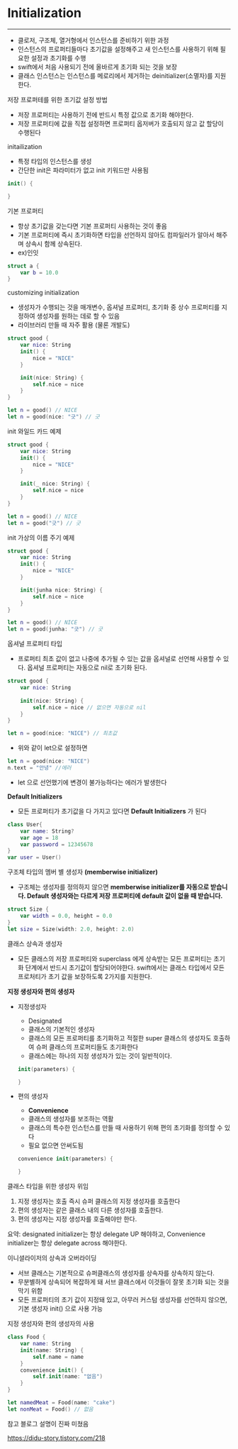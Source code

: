 # Initialization

---

- 클로저, 구조체, 열거형에서 인스턴스를 준비하기 위한 과정
- 인스턴스의 프로퍼티들마다 초기값을 설정해주고 새 인스턴스를 사용하기 위해 필요한 설정과 초기화를 수행
- swift에서 처음 사용되기 전에 올바르게 초기화 되는 것을 보장
- 클래스 인스턴스는 인스턴스를 메로리에서 제거하는 deinitializer(소멸자)를 지원한다.

저장 프로퍼테를 위한 초기값 설정 방법

- 저장 프로퍼티는 사용하기 전에 반드시 특정 값으로 초기화 해야한다.
- 저장 프로퍼티에 값을 직접 설정하면 프로퍼티 옵저버가 호출되지 않고 값 할당이 수행된다

initailization

- 특정 타입의 인스턴스를 생성
- 간단한 init은 파라미터가 없고 init 키워드만 사용됨

```swift
init() {

}
```

기본 프로퍼티

- 항상 초기값을 갖는다면 기본 프로퍼티 사용하는 것이 좋음
- 기본 프로퍼티에 즉시 초기화하면 타입을 선언하지 않아도 컴파일러가 알아서 해주며 상속시 함께 상속된다.
- ex)인잇

```swift
struct a {
    var b = 10.0
}
```

customizing initialization

- 생성자가 수행되는 것을 매개변수, 옵셔널 프로퍼티, 초기화 중 상수 프로퍼티를 지정하여 생성자를 원하는 데로 할 수 있음
- 라이브러리 만들 때 자주 활용 (물론 개발도)

```swift
struct good {
    var nice: String
    init() {
        nice = "NICE"
    }

    init(nice: String) {
        self.nice = nice
    }
}

let n = good() // NICE
let n = good(nice: "긋") // 긋
```

init 와일드 카드 예제

```swift
struct good {
    var nice: String
    init() {
        nice = "NICE"
    }

    init(_ nice: String) {
        self.nice = nice
    }
}

let n = good() // NICE
let n = good("긋") // 긋
```

init 가상의 이름 주기 예제

```swift
struct good {
    var nice: String
    init() {
        nice = "NICE"
    }

    init(junha nice: String) {
        self.nice = nice
    }
}

let n = good() // NICE
let n = good(junha: "긋") // 긋
```

옵셔널 프로퍼티 타입

- 프로퍼티 최초 값이 없고 나중에 추가될 수 있는 값을 옵셔널로 선언해 사용할 수 있다. 옵셔널 프로퍼티는 자동으로 nil로 초기화 된다.

```swift
struct good {
    var nice: String
    
    init(nice: String) {
        self.nice = nice // 없으면 자동으로 nil
    }
}

let n = good(nice: "NICE") // 최초값
```

- 위와 같이 let으로 설정하면

```swift
let n = good(nice: "NICE")
n.text = "안녕" //에러
```

- let 으로 선언했기에 변경이 불가능하다는 에러가 발생한다

****Default Initializers****

- 모든 프로퍼티가 초기값을 다 가지고 있다면 ****Default Initializers**** 가 된다

```swift
class User{
    var name: String?
    var age = 18
    var password = 12345678
}
var user = User()
```

구조체 타입의 멤버 별 생성자 ****(memberwise initializer)****

- 구조체는 생성자를 정의하지 않으면 ****memberwise initializer를 자동으로 받습니다. Default 생성자와는 다르게 저장 프로퍼티에 default 값이 없을 때 받습니다.****

```swift
struct Size {
    var width = 0.0, height = 0.0
}
let size = Size(width: 2.0, height: 2.0)
```

클래스 상속과 생성자

- 모든 클래스의 저장 프로퍼티와 superclass 에게 상속받는 모든 프로퍼티는 초기화 단계에서 반드시 초기값이 할당되어야한다. swift에서는 클래스 타입에서 모든 프로처티가 초기 값을 보장하도록 2가지를 지원한다.

****지정 생성자와 편의 생성자****

- 지정생성자
    - Designated
    - 클래스의 기본적인 생성자
    - 클래스의 모든 프로퍼티를 초기화하고 적절한 super 클래스의 생성자도 호출하여 슈퍼 클래스의 프로퍼티들도 초기화한다
    - 클래스에는 하나의 지정 생성자가 있는 것이 일반적이다.
    
    ```swift
    init(parameters) {
    
    }
    ```
    
- 편의 생성자
    - ****Convenience****
    - 클래스의 생성자를 보조하는 역활
    - 클래스의 특수한 인스턴스를 만들 때 사용하기 위해 편의 초기화를 정의할 수 있다
    - 필요 없으면 안써도됨
    
    ```swift
    convenience init(parameters) {
    
    }
    ```
    

클래스 타입을 위한 생성자 위임

1. 지정 생성자는 호출 즉시 슈퍼 클래스의 지정 생성자를 호출한다
2. 편의 생성자는 같은 클래스 내의 다른 생성자를 호출한다.
3. 편의 생성자는 지정 생성자를 호출해야만 한다.

요약: designated initializer는 항상 delegate UP 해야하고, Convenience initializer는 항상 delegate across 해야한다.

이니셜라이저의 상속과 오버라이딩

- 서브 클래스는 기본적으로 슈퍼클래스의 생성자를 상속자를 상속하지 않는다.
- 무분별하게 상속되어 복잡하게 돼 서브 클래스에서 이것들이 잘못 초기화 되는 것을 막기 위함
- 모든 프로퍼티의 초기 값이 지정돼 있고, 아무러 커스텀 생성자를 선언하지 않으면, 기본 생성자 init() 으로 사용 가능

지정 생성자와 편의 생성자의 사용

```swift
class Food {
    var name: String
    init(name: String) {
        self.name = name
    }
    convenience init() {
        self.init(name: "없음")
    }
}

let namedMeat = Food(name: "cake")
let nonMeat = Food() // 없음

```

참고 블로그 설명이 진짜 미쳤음

https://didu-story.tistory.com/218
